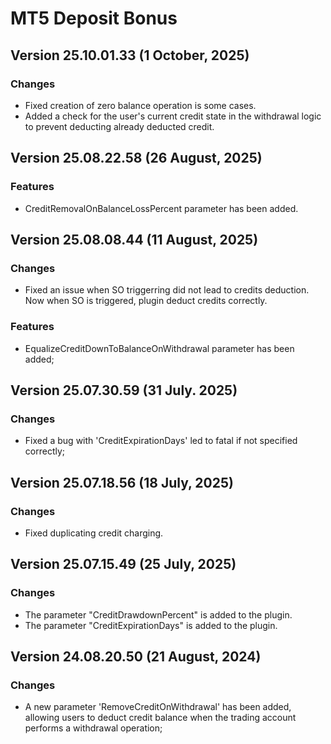# MT5 Deposit Bonus

## Version 25.10.01.33 (1 October, 2025)
### Changes
* Fixed creation of zero balance operation is some cases.
* Added a check for the user's current credit state in the withdrawal logic to prevent deducting already deducted credit. 

## Version 25.08.22.58 (26 August, 2025)
### Features
* CreditRemovalOnBalanceLossPercent parameter has been added.

## Version 25.08.08.44 (11 August, 2025)
### Changes
* Fixed an issue when SO triggerring did not lead to credits deduction. Now when SO is triggered, plugin deduct credits correctly.
### Features
* EqualizeCreditDownToBalanceOnWithdrawal parameter has been added;

## Version 25.07.30.59 (31 July. 2025)
### Changes
* Fixed a bug with 'CreditExpirationDays' led to fatal if not specified correctly;

## Version 25.07.18.56 (18 July, 2025)
### Changes
* Fixed duplicating credit charging.

## Version 25.07.15.49 (25 July, 2025)
### Changes
* The parameter "CreditDrawdownPercent" is added to the plugin.
* The parameter "CreditExpirationDays" is added to the plugin.

## Version 24.08.20.50 (21 August, 2024)
### Changes
* A new parameter 'RemoveCreditOnWithdrawal' has been added, allowing users to deduct credit balance when the trading account performs a withdrawal operation;
